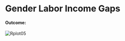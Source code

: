 # Gender Labor Income Gaps

#### Outcome: 

![Rplot05](https://github.com/DiegoSReco/GapWagesgender/assets/98560789/0c2766e2-06c2-4817-9065-5eb15af7fe0a)
